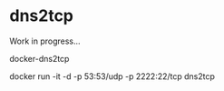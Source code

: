 # dns2tcp

Work in progress...

docker-dns2tcp

docker run -it -d -p 53:53/udp -p 2222:22/tcp dns2tcp
